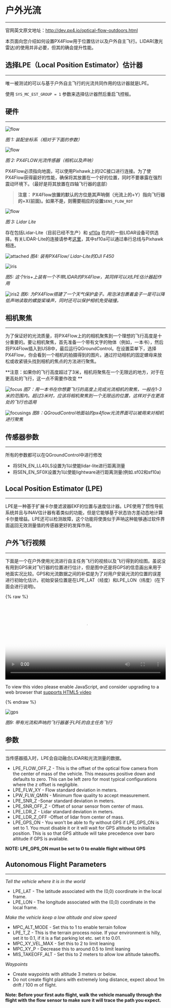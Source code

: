 # 户外光流

---
官网英文原文地址：http://dev.px4.io/optical-flow-outdoors.html

本页面向您介绍如何设置PX4Flow用于位置估计以及户外自主飞行。LIDAR(激光雷达)的使用并非必要，但其的确会提升性能。


## 选择LPE（Local Position Estimator）估计器
---

唯一被测试的可以与基于户外自主飞行的光流共同作用的估计器就是LPE。

使用 `SYS_MC_EST_GROUP = 1` 参数来选择估计器然后重启飞控板。

## 硬件
---
![flow](../pictures/px4flow/px4flow_offset.png)

*图 1: 装配坐标系（相对于下面的参数）*

![flow](../pictures/px4flow/px4flow.png)


*图 2: PX4FLOW光流传感器（相机以及声呐）*

PX4Flow必须指向地面，可以使用Pixhawk上的I2C接口进行连接。为了使PX4Flow获得最好的性能，确保将其放置在一个好的位置，同时不要暴露在强烈震动环境下。（最好是将其放置在四轴飞行器的底部）

>**注意： PX4Flow放置的默认的方位是其声呐侧（光流上的+Y）指向飞行器的+X(前面)。如果不是，则需要相应的设置` SENS_FLOW_ROT `**

![flow](../pictures/px4flow/lidarlite.png)

*图 3: Lidar Lite*

存在包括Lidar-Lite（目前已经不生产）和 [sf10a](http://www.lightware.co.za/shop/en/drone-altimeters/33-sf10a.html) 在内的一些LIDAR设备可供选择。有关LIDAR-Lite的连接请参考[这里](https://pixhawk.org/peripherals/rangefinder?s[]=lidar)，其中sf10a可以通过串行总线与Pixhawk相连。

![attached](../pictures/px4flow/flow_lidar_attached.jpg)
*图4: 装有PX4Flow/ Lidar-Lite的DJI F450*

![iris](../pictures/px4flow/flow_mounting_iris.png)

*图5: 这个Iris+上装有一个不带LIDAR的PX4Flow，其同样可以对LPE估计器起作用*

![iris2](../pictures/px4flow/flow_mounting_iris_2.png)
*图6: 为PX4Flow搭建了一个天气保护盒子。用泡沫包裹着盒子一是可以降低声呐读取的螺旋桨噪声，同时还可以保护相机免受碰撞。*


## 相机聚焦
---

为了保证好的光流质量，将PX4Flow上的的相机聚焦到一个理想的飞行高度是十分重要的。要让相机聚焦，首先准备一个带有文字的物体（例如，一本书），然后将PX4Flow插入到USB中，最后运行QGroundControl。在设置菜单下，选择PX4Flow，你会看到一个相机的拍摄得到的图片。通过拧动相机的固定螺母来放松或收紧镜头找到相机的焦点的方法进行聚焦。

**注意：如果你的飞行高度超过了3米，相机将聚焦在一个无限远的地方，对于在更高处的飞行，这一点不需要作改变 **

![focus](../pictures/px4flow/flow_focus_book.png)
*图7：用一本书在你想要飞行的高度上完成光流相机的聚焦，一般在1-3米的范围内。超过3米时，应该将相机聚焦到一个无限远的位置，这样对于在更高处的飞行也适用*

![focusings](../pictures/px4flow/flow_focusing.png)
*图8：QGroudControl地面站的px4flow光流界面可以被用来对相机进行聚焦*


## 传感器参数
---

所有的参数都可以在QGroundControl中进行修改

- 将SEN_EN_LL40LS设置为1以使能lidar-lite进行距离测量
- 将SEN_EN_SF0X设置为1以使能lightware进行距离测量(例如.sf02和sf10a)

## Local Position Estimator (LPE)
---
LPE是一种基于扩展卡尔曼滤波器EKF的位置与速度估计器。LPE使用了惯性导航系统并且与INAV估计器有着类似的功能，但是它能够基于状态协方差动态地计算卡尔曼增益。LPE还可以检测故障，这个功能将使类似于声呐这种能够通过软件界面返回无效测量值的传感器更好的发挥作用。


## 户外飞行视频
---

下面是一个在户外使用光流进行自主任务飞行的视频以及飞行得到的绘图。虽说没有用到GPS来对飞行器的位置进行估计，但是图中还是将GPS的信息画出来用于地面实况比较。GPS和光流数据之间的补偿是为了对用户安装光流的位置的误差进行初始化估计。初始安装位置是在LPE\_LAT（经度）和LPE_LON（纬度）(在下面会进行说明)。

{% raw %}
<video id="my-video" class="video-js" controls preload="auto" width="100%" 
poster="../pictures/diagrams/opticsflow.png" data-setup='{"aspectRatio":"16:9"}'>
  <source src="http://7xvob5.com2.z0.glb.qiniucdn.com/Px4flow%20lpe%20estimator%20auto%20mission.mp4" type='video/mp4' >
  <p class="vjs-no-js">
    To view this video please enable JavaScript, and consider upgrading to a web browser that
    <a href="http://videojs.com/html5-video-support/" target="_blank">supports HTML5 video</a>
  </p>
</video>
{% endraw %}


![gps](../pictures/px4flow/lpe_flow_vs_gps.png)

*图9: 带有光流和声呐的飞行器基于LPE的自主任务飞行*


## 参数
---
当传感器插入时，LPE会自动融合LIDAR和光流测量的数据。

- LPE_FLOW_OFF_Z - This is the offset of the optical flow camera from the center of mass of the vehicle. This measures positive down and defaults to zero. This can be left zero for most typical configurations where the z offset is negligible.
- LPE_FLW_XY - Flow standard deviation in meters.
- LPW_FLW_QMIN - Minimum flow quality to accept measurement.
- LPE_SNR_Z -Sonar standard deviation in meters.
- LPE_SNR_OFF_Z - Offset of sonar sensor from center of mass.
- LPE_LDR_Z - Lidar standard deviation in meters.
- LPE_LDR_Z_OFF -Offset of lidar from center of mass.
- LPE_GPS_ON - You won't be able to fly without GPS if LPE_GPS_ON is set to 1. You must disable it or it will wait for GPS altitude to initialize position. This is so that GPS altitude will take precedence over baro altitude if GPS is available.

**NOTE: LPE_GPS_ON must be set to 0 to enable flight without GPS**


## Autonomous Flight Parameters
---
_Tell the vehicle where it is in the world_

- LPE_LAT - The latitude associated with the (0,0) coordinate in the local frame.
- LPE_LON - The longitude associated with the (0,0) coordinate in the local frame.

_Make the vehicle keep a low altitude and slow speed_

- MPC_ALT_MODE - Set this to 1 to enable terrain follow
- LPE_T_Z - This is the terrain process noise. If your environment is hilly, set it to 0.1, if it is a flat parking lot etc. set it to 0.01.
- MPC_XY_VEL_MAX - Set this to 2 to limit leaning
- MPC_XY_P - Decrease this to around 0.5 to limit leaning
- MIS_TAKEOFF_ALT - Set this to 2 meters to allow low altitude takeoffs.

_Waypoints_

- Create waypoints with altitude 3 meters or below.
- Do not create flight plans with extremely long distance, expect about 1m drift \/ 100 m of flight.

**Note: Before your first auto flight, walk the vehicle manually through the flight with the flow sensor to make sure it will trace the path you expect.**

